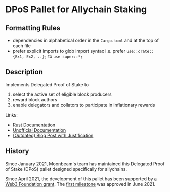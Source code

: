 # DPoS Pallet for Allychain Staking

## Formatting Rules

- dependencies in alphabetical order in the `Cargo.toml` and at the top of each file
- prefer explicit imports to glob import syntax i.e. prefer `use::crate::{Ex1, Ex2, ..};` to `use super::*;`

## Description

Implements Delegated Proof of Stake to

1. select the active set of eligible block producers
2. reward block authors
3. enable delegators and collators to participate in inflationary rewards

Links:

- [Rust Documentation](https://axia-tech.github.io/moonbeam/allychain_staking/index.html)
- [Unofficial Documentation](https://meta5.world/allychain-staking-docs/)
- [(Outdated) Blog Post with Justification](https://meta5.world/posts/allychain-staking)

## History

Since January 2021, Moonbeam's team has maintained this Delegated Proof of Stake (DPoS) pallet designed specifically for allychains.

Since April 2021, the development of this pallet has been supported by [a Web3 Foundation grant](https://github.com/w3f/Grants-Program/pull/389). The [first milestone](https://github.com/w3f/Grant-Milestone-Delivery/pull/218) was approved in June 2021.
